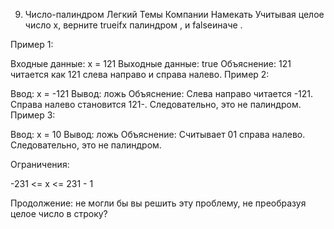 
9. Число-палиндром
Легкий
Темы
Компании
Намекать
Учитывая целое число x, верните trueifx
палиндром
, и falseиначе .

 

Пример 1:

Входные данные: x = 121
 Выходные данные: true
 Объяснение: 121 читается как 121 слева направо и справа налево.
Пример 2:

Ввод: x = -121
 Вывод: ложь
 Объяснение: Слева направо читается -121. Справа налево становится 121-. Следовательно, это не палиндром.
Пример 3:

Ввод: x = 10
 Вывод: ложь
 Объяснение: Считывает 01 справа налево. Следовательно, это не палиндром.
 

Ограничения:

-231 <= x <= 231 - 1
 

Продолжение: не могли бы вы решить эту проблему, не преобразуя целое число в строку?